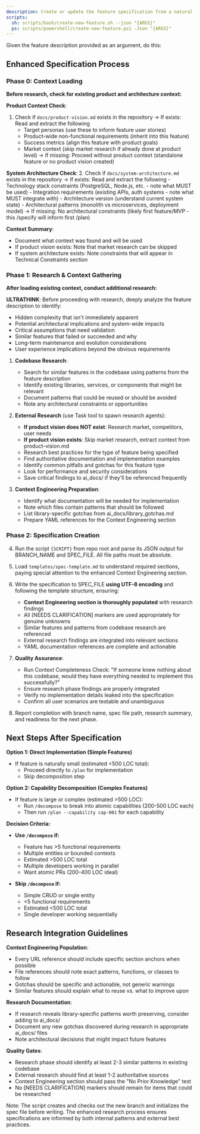 ```yaml
---
description: Create or update the feature specification from a natural language feature description.
scripts:
  sh: scripts/bash/create-new-feature.sh --json "{ARGS}"
  ps: scripts/powershell/create-new-feature.ps1 -Json "{ARGS}"
---
```


Given the feature description provided as an argument, do this:

## Enhanced Specification Process

### Phase 0: Context Loading
**Before research, check for existing product and architecture context:**

**Product Context Check**:
1. Check if `docs/product-vision.md` exists in the repository
   → If exists: Read and extract the following
     - Target personas (use these to inform feature user stories)
     - Product-wide non-functional requirements (inherit into this feature)
     - Success metrics (align this feature with product goals)
     - Market context (skip market research if already done at product level)
   → If missing: Proceed without product context (standalone feature or no product vision created)

**System Architecture Check**:
2. Check if `docs/system-architecture.md` exists in the repository
   → If exists: Read and extract the following
     - Technology stack constraints (PostgreSQL, Node.js, etc. - note what MUST be used)
     - Integration requirements (existing APIs, auth systems - note what MUST integrate with)
     - Architecture version (understand current system state)
     - Architectural patterns (monolith vs microservices, deployment model)
   → If missing: No architectural constraints (likely first feature/MVP - this /specify will inform first /plan)

**Context Summary**:
- Document what context was found and will be used
- If product vision exists: Note that market research can be skipped
- If system architecture exists: Note constraints that will appear in Technical Constraints section

### Phase 1: Research & Context Gathering
**After loading existing context, conduct additional research:**

**ULTRATHINK**: Before proceeding with research, deeply analyze the feature description to identify:
- Hidden complexity that isn't immediately apparent
- Potential architectural implications and system-wide impacts
- Critical assumptions that need validation
- Similar features that failed or succeeded and why
- Long-term maintenance and evolution considerations
- User experience implications beyond the obvious requirements

1. **Codebase Research**:
   - Search for similar features in the codebase using patterns from the feature description
   - Identify existing libraries, services, or components that might be relevant
   - Document patterns that could be reused or should be avoided
   - Note any architectural constraints or opportunities

2. **External Research** (use Task tool to spawn research agents):
   - **If product vision does NOT exist**: Research market, competitors, user needs
   - **If product vision exists**: Skip market research, extract context from product-vision.md
   - Research best practices for the type of feature being specified
   - Find authoritative documentation and implementation examples
   - Identify common pitfalls and gotchas for this feature type
   - Look for performance and security considerations
   - Save critical findings to ai_docs/ if they'll be referenced frequently

3. **Context Engineering Preparation**:
   - Identify what documentation will be needed for implementation
   - Note which files contain patterns that should be followed
   - List library-specific gotchas from ai_docs/library_gotchas.md
   - Prepare YAML references for the Context Engineering section

### Phase 2: Specification Creation

4. Run the script `{SCRIPT}` from repo root and parse its JSON output for BRANCH_NAME and SPEC_FILE. All file paths must be absolute.

5. Load `templates/spec-template.md` to understand required sections, paying special attention to the enhanced Context Engineering section.

6. Write the specification to SPEC_FILE **using UTF-8 encoding** and following the template structure, ensuring:
   - **Context Engineering section is thoroughly populated** with research findings
   - All [NEEDS CLARIFICATION] markers are used appropriately for genuine unknowns
   - Similar features and patterns from codebase research are referenced
   - External research findings are integrated into relevant sections
   - YAML documentation references are complete and actionable

7. **Quality Assurance**:
   - Run Context Completeness Check: "If someone knew nothing about this codebase, would they have everything needed to implement this successfully?"
   - Ensure research phase findings are properly integrated
   - Verify no implementation details leaked into the specification
   - Confirm all user scenarios are testable and unambiguous

8. Report completion with branch name, spec file path, research summary, and readiness for the next phase.

## Next Steps After Specification

**Option 1: Direct Implementation (Simple Features)**
- If feature is naturally small (estimated <500 LOC total):
  - Proceed directly to `/plan` for implementation
  - Skip decomposition step

**Option 2: Capability Decomposition (Complex Features)**
- If feature is large or complex (estimated >500 LOC):
  - Run `/decompose` to break into atomic capabilities (200-500 LOC each)
  - Then run `/plan --capability cap-001` for each capability

**Decision Criteria:**
- **Use `/decompose` if:**
  - Feature has >5 functional requirements
  - Multiple entities or bounded contexts
  - Estimated >500 LOC total
  - Multiple developers working in parallel
  - Want atomic PRs (200-400 LOC ideal)

- **Skip `/decompose` if:**
  - Simple CRUD or single entity
  - <5 functional requirements
  - Estimated <500 LOC total
  - Single developer working sequentially

## Research Integration Guidelines

**Context Engineering Population**:
- Every URL reference should include specific section anchors when possible
- File references should note exact patterns, functions, or classes to follow
- Gotchas should be specific and actionable, not generic warnings
- Similar features should explain what to reuse vs. what to improve upon

**Research Documentation**:
- If research reveals library-specific patterns worth preserving, consider adding to ai_docs/
- Document any new gotchas discovered during research in appropriate ai_docs/ files
- Note architectural decisions that might impact future features

**Quality Gates**:
- Research phase should identify at least 2-3 similar patterns in existing codebase
- External research should find at least 1-2 authoritative sources
- Context Engineering section should pass the "No Prior Knowledge" test
- No [NEEDS CLARIFICATION] markers should remain for items that could be researched

Note: The script creates and checks out the new branch and initializes the spec file before writing. The enhanced research process ensures specifications are informed by both internal patterns and external best practices.
